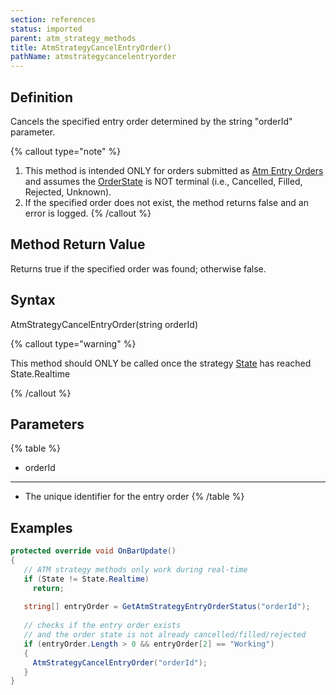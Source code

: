 ```yaml
---
section: references
status: imported
parent: atm_strategy_methods
title: AtmStrategyCancelEntryOrder()
pathName: atmstrategycancelentryorder
---
```


## Definition

Cancels the specified entry order determined by the string "orderId" parameter.

{% callout type="note" %}

1. This method is intended ONLY for orders submitted as [Atm Entry Orders](atmstrategycreate) and assumes the [OrderState](getatmstrategyentryorderstatus) is NOT terminal (i.e., Cancelled, Filled, Rejected, Unknown).
2. If the specified order does not exist, the method returns false and an error is logged.
{% /callout %}

## Method Return Value

Returns true if the specified order was found; otherwise false.

## Syntax

AtmStrategyCancelEntryOrder(string orderId)

{% callout type="warning" %}

This method should ONLY be called once the strategy [State](state) has reached State.Realtime

{% /callout %}

## Parameters

{% table %}

* orderId

---

* The unique identifier for the entry order
{% /table %}

## Examples

```csharp
protected override void OnBarUpdate()
{
   // ATM strategy methods only work during real-time
   if (State != State.Realtime)
     return;
 
   string[] entryOrder = GetAtmStrategyEntryOrderStatus("orderId");
 
   // checks if the entry order exists
   // and the order state is not already cancelled/filled/rejected
   if (entryOrder.Length > 0 && entryOrder[2] == "Working")
   {
     AtmStrategyCancelEntryOrder("orderId");
   }
}
```
